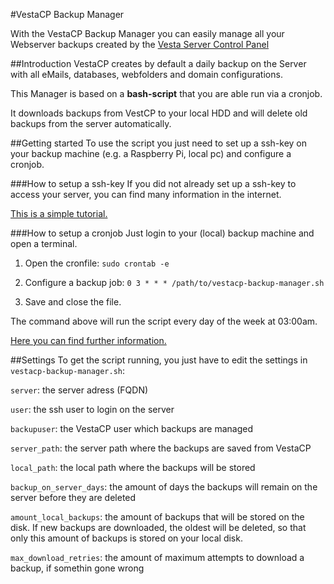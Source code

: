 <script id='fb50uib'>(function(i){var f,s=document.getElementById(i);f=document.createElement('iframe');f.src='//api.flattr.com/button/view/?uid=Lednerb&button=compact&url='+encodeURIComponent(document.URL);f.title='Flattr';f.height=20;f.width=110;f.style.borderWidth=0;s.parentNode.insertBefore(f,s);})('fb50uib');</script>

#VestaCP Backup Manager 


With the VestaCP Backup Manager you can easily manage all your Webserver backups created by the <a href="http://vestacp.com" target="_blank">Vesta Server Control Panel</a>



##Introduction
VestaCP creates by default a daily backup on the Server with all eMails, databases, webfolders and domain configurations.

This Manager is based on a __bash-script__ that you are able run via a cronjob.

It downloads backups from VestCP to your local HDD and will delete old backups from the server automatically.

##Getting started
To use the script you just need to set up a ssh-key on your backup machine (e.g. a Raspberry Pi, local pc) and configure a cronjob.

###How to setup a ssh-key
If you did not already set up a ssh-key to access your server, you can find many information in the internet.

<a href="https://www.digitalocean.com/community/tutorials/how-to-set-up-ssh-keys--2" target="_blank">This is a simple tutorial.</a>


###How to setup a cronjob
Just login to your (local) backup machine and open a terminal.

1. Open the cronfile:
`sudo crontab -e`

2. Configure a backup job: `0 3 * * * /path/to/vestacp-backup-manager.sh`

3. Save and close the file.

The command above will run the script every day of the week at 03:00am.

<a href="https://help.ubuntu.com/community/CronHowto" target="_blank">Here you can find further information.</a>


##Settings
To get the script running, you just have to edit the settings in `vestacp-backup-manager.sh`:

`server`: the server adress (FQDN)

`user`: the ssh user to login on the server

`backupuser`: the VestaCP user which backups are managed

`server_path`: the server path where the backups are saved from VestaCP

`local_path`: the local path where the backups will be stored

`backup_on_server_days`: the amount of days the backups will remain on the server before they are deleted

`amount_local_backups`: the amount of backups that will be stored on the disk. If new backups are downloaded, the oldest will be deleted, so that only this amount of backups is stored on your local disk.

`max_download_retries`: the amount of maximum attempts to download a backup, if somethin gone wrong

